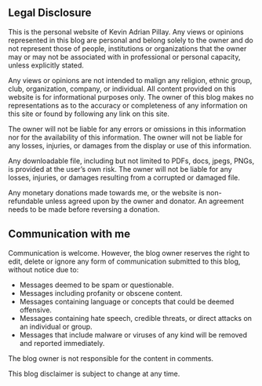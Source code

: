 ## Legal Disclosure

This is the personal website of Kevin Adrian Pillay. Any views or opinions represented in this blog are personal and belong solely to the owner and do not represent those of people, institutions or organizations that the owner may or may not be associated with in professional or personal capacity, unless explicitly stated.

Any views or opinions are not intended to malign any religion, ethnic group, club, organization, company, or individual. All content provided on this website is for informational purposes only. The owner of this blog makes no representations as to the accuracy or completeness of any information on this site or found by following any link on this site.

The owner will not be liable for any errors or omissions in this information nor for the availability of this information.
The owner will not be liable for any losses, injuries, or damages from the display or use of this information.

Any downloadable file, including but not limited to PDFs, docs, jpegs, PNGs, is provided at the user’s own risk.
The owner will not be liable for any losses, injuries, or damages resulting from a corrupted or damaged file.

Any monetary donations made towards me, or the website is non-refundable unless agreed upon by the owner and donator. An agreement needs to be made before reversing a donation.

## Communication with me

Communication is welcome. However, the blog owner reserves the right to edit, delete or ignore any form of communication submitted to this blog, without notice due to:

- Messages deemed to be spam or questionable.
- Messages including profanity or obscene content.
- Messages containing language or concepts that could be deemed offensive.
- Messages containing hate speech, credible threats, or direct attacks on an individual or group.
- Messages that include malware or viruses of any kind will be removed and reported immediately.

The blog owner is not responsible for the content in comments.

This blog disclaimer is subject to change at any time.

